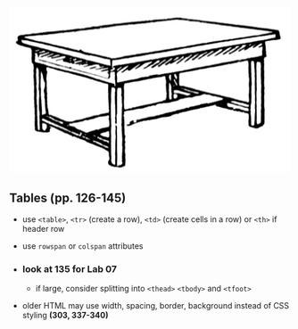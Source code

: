 ![kitchen table](/images/table.jpg)

## Tables (pp. 126-145)

+ use `<table>`, `<tr>` (create a row), `<td>` (create cells in a row) or `<th>` if header row
+ use `rowspan` or `colspan` attributes
+ ### look at 135 for Lab 07
    - if large, consider splitting into `<thead>` `<tbody>` and `<tfoot>`
    
+ older HTML may use width, spacing, border, background instead of CSS styling **(303, 337-340)**

